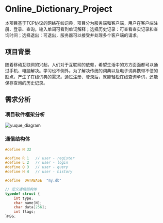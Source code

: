 # Online_Dictionary_Project
本项目基于TCP协议的网络在线词典，项目分为服务端和客户端，用户在客户端注册、登录、查询，输入单词可看到单词解释；选择历史记录：可查看查实记录和查询时间；选择退出：可退出，服务器可以接受并处理多个客户端的请求。
## 项目背景
随着移动互联网的兴起，人们对于互联网的依赖，希望生活中的方方面面都可以通过手机、电脑解决。学习也不例外，为了解决传统的词典以及电子词典携带不便的缺点，产生了在线词典的需求。通过注册、登录后，就能轻松在线查询单词，还能保存查询的历史记录。

## 需求分析
### 项目软件框架分析
![yuque_diagram](https://github.com/user-attachments/assets/6aba7f5d-9996-4367-9bd7-f1e168761fd2)
### 通信结构体
``` c
#define N 32

#define R 1   // user - register
#define L 2   // user - login
#define Q 3   // user - query
#define H 4   // user - history

#define  DATABASE  "my.db"

// 定义通信结构体
typedef struct {
	int type;
	char name[N];
	char data[256];
	int flags;
}MSG;
```
